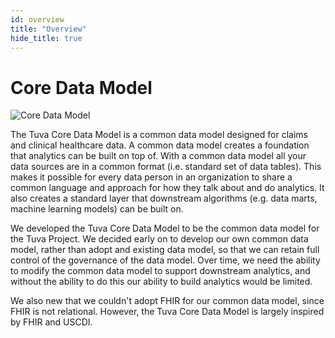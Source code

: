 ```yaml
---
id: overview
title: "Overview"
hide_title: true
---
```


# Core Data Model

![Core Data Model](/img/core_data_model.jpg)

The Tuva Core Data Model is a common data model designed for claims and clinical healthcare data.  A common data model creates a foundation that analytics can be built on top of. With a common data model all your data sources are in a common format (i.e. standard set of data tables).  This makes it possible for every data person in an organization to share a common language and approach for how they talk about and do analytics.  It also creates a standard layer that downstream algorithms (e.g. data marts, machine learning models) can be built on.

We developed the Tuva Core Data Model to be the common data model for the Tuva Project.  We decided early on to develop our own common data model, rather than adopt and existing data model, so that we can retain full control of the governance of the data model.  Over time, we need the ability to modify the common data model to support downstream analytics, and without the ability to do this our ability to build analytics would be limited.

We also new that we couldn't adopt FHIR for our common data model, since FHIR is not relational.  However, the Tuva Core Data Model is largely inspired by FHIR and USCDI.



